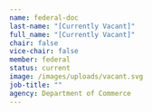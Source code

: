 ```yaml
---
name: federal-doc
last-name: "[Currently Vacant]"
full_name: "[Currently Vacant]"
chair: false
vice-chair: false
member: federal
status: current
image: /images/uploads/vacant.svg
job-title: ""
agency: Department of Commerce
---
```

